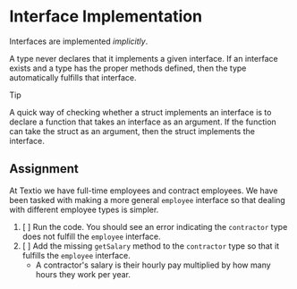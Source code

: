# Interface Implementation

Interfaces are implemented _implicitly_.

A type never declares that it implements a given interface. If an interface exists and a type has the proper methods defined, then the type automatically fulfills that interface.

> [!tip]
> A quick way of checking whether a struct implements an interface is to declare a function that takes an interface as an argument. If the function can take the struct as an argument, then the struct implements the interface.

## Assignment

At Textio we have full-time employees and contract employees. We have been tasked with making a more general `employee` interface so that dealing with different employee types is simpler.

1. [ ] Run the code. You should see an error indicating the `contractor` type does not fulfill the `employee` interface.
2. [ ] Add the missing `getSalary` method to the `contractor` type so that it fulfills the `employee` interface.
   - A contractor's salary is their hourly pay multiplied by how many hours they work per year.
